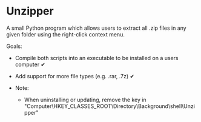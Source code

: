 # Unzipper
A small Python program which allows users to extract all .zip files in any given folder using the right-click context menu.

Goals: 
  - Compile both scripts into an executable to be installed on a users computer ✔
  - Add support for more file types (e.g. .rar, .7z) ✔

- Note:
  - When uninstalling or updating, remove the key in "Computer\HKEY_CLASSES_ROOT\Directory\Background\shell\Unzipper"
